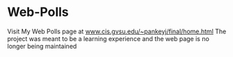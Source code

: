 # Web-Polls
Visit My Web Polls page at www.cis.gvsu.edu/~pankeyj/final/home.html
The project was meant to be a learning experience and the web page is no longer being maintained
